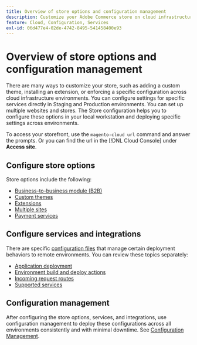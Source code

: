 ```yaml
---
title: Overview of store options and configuration management
description: Customize your Adobe Commerce store on cloud infrastructure.
feature: Cloud, Configuration, Services
exl-id: 06d477e4-02de-4742-8495-541458400e93
---
```

# Overview of store options and configuration management

There are many ways to customize your store, such as adding a custom theme, installing an extension, or enforcing a specific configuration across cloud infrastructure environments. You can configure settings for specific services directly in Staging and Production environments. You can set up multiple websites and stores. The Store configuration helps you to configure these options in your local workstation and deploying specific settings across environments.

To access your storefront, use the `magento-cloud url` command and answer the prompts. Or you can find the url in the [!DNL Cloud Console] under **Access site**.

## Configure store options

Store options include the following:

* [Business-to-business module (B2B)](b2b-module.md)
* [Custom themes](custom-theme.md)
* [Extensions](extensions.md)
* [Multiple sites](multiple-sites.md)
* [Payment services](paypal.md)

## Configure services and integrations

There are specific [configuration files](../environment/overview.md) that manage certain deployment behaviors to remote environments. You can review these topics separately:

* [Application deployment](../application/configure-app-yaml.md)
* [Environment build and deploy actions](../environment/configure-env-yaml.md)
* [Incoming request routes](../routes/routes-yaml.md)
* [Supported services](../services/services-yaml.md)

## Configuration management

After configuring the store options, services, and integrations, use configuration management to deploy these configurations across all environments consistently and with minimal downtime. See [Configuration Management](store-settings.md).
